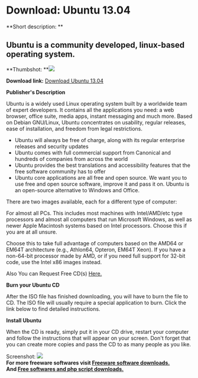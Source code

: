# Download: Ubuntu 13.04

**Short description: **

## Ubuntu is a community developed, linux-based operating system.

  
**Thumbshot: **![](http://www.freewarefiles.com/screenshot/ubuntu_md.gif)   
  
**Download link:** [Download Ubuntu 13.04](http://freesoftwares.boysofts.com/Ubuntu_program_32028.html)  
  

**Publisher's Description**  
  

Ubuntu is a widely used Linux operating system built by a worldwide team of
expert developers. It contains all the applications you need: a web browser,
office suite, media apps, instant messaging and much more. Based on Debian
GNU/Linux, Ubuntu concentrates on usability, regular releases, ease of
installation, and freedom from legal restrictions.

  * Ubuntu will always be free of charge, along with its regular enterprise releases and security updates 
  * Ubuntu comes with full commercial support from Canonical and hundreds of companies from across the world 
  * Ubuntu provides the best translations and accessibility features that the free software community has to offer 
  * Ubuntu core applications are all free and open source. We want you to use free and open source software, improve it and pass it on. 
Ubuntu is an open-source alternative to Windows and Office.

There are two images available, each for a different type of computer:

For almost all PCs. This includes most machines with Intel/AMD/etc type
processors and almost all computers that run Microsoft Windows, as well as
newer Apple Macintosh systems based on Intel processors. Choose this if you
are at all unsure.

Choose this to take full advantage of computers based on the AMD64 or EM64T
architecture (e.g., Athlon64, Opteron, EM64T Xeon). If you have a non-64-bit
processor made by AMD, or if you need full support for 32-bit code, use the
Intel x86 images instead.

Also You can Request Free CD(s) [Here.](https://shipit.ubuntu.com/)

**Burn your Ubuntu CD**

After the ISO file has finished downloading, you will have to burn the file to
CD. The ISO file will usually require a special application to burn. Click the
link below to find detailed instructions.

**Install Ubuntu**

When the CD is ready, simply put it in your CD drive, restart your computer
and follow the instructions that will appear on your screen. Don't forget that
you can create more copies and pass the CD to as many people as you like.

  
  
Screenshot: ![](http://www.freewarefiles.com/screenshot/ubuntu.gif)  
**For more freeware softwares visit [Freeware software downloads.](http://freesoftwares.boysofts.com/)**   
**And [Free softwares and php script downloads.](http://www.boysofts.com/)**

